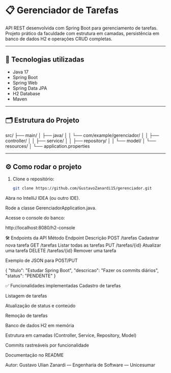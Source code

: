 # 📋 Gerenciador de Tarefas

API REST desenvolvida com Spring Boot para gerenciamento de tarefas. Projeto prático da faculdade com estrutura em camadas, persistência em banco de dados H2 e operações CRUD completas.

---

## 🚀 Tecnologias utilizadas

- Java 17
- Spring Boot
- Spring Web
- Spring Data JPA
- H2 Database
- Maven

---

## 🗂️ Estrutura do Projeto

src/
├── main/
│ ├── java/
│ │ └── com/example/gerenciador/
│ │ ├── controller/
│ │ ├── service/
│ │ ├── repository/
│ │ └── model/
│ └── resources/
│ └── application.properties


---

## ⚙️ Como rodar o projeto

1. Clone o repositório:
   ```bash
   git clone https://github.com/GustavoZanardi15/gerenciador.git
   
Abra no IntelliJ IDEA (ou outro IDE).

Rode a classe GerenciadorApplication.java.

Acesse o console do banco:

http://localhost:8080/h2-console

🛠️ Endpoints da API
Método	Endpoint	    Descrição
POST	/tarefas	    Cadastrar nova tarefa
GET	    /tarefas	    Listar todas as tarefas
PUT	    /tarefas/{id}	Atualizar uma tarefa
DELETE	/tarefas/{id}	Remover uma tarefa

Exemplo de JSON para POST/PUT

{
"titulo": "Estudar Spring Boot",
"descricao": "Fazer os commits diários",
"status": "PENDENTE"
}

✅ Funcionalidades implementadas
Cadastro de tarefas

Listagem de tarefas

Atualização de status e conteúdo

Remoção de tarefas

Banco de dados H2 em memória

Estrutura em camadas (Controller, Service, Repository, Model)

Commits rastreáveis por funcionalidade

Documentação no README

Autor:
Gustavo Ulian Zanardi — Engenharia de Software — Unicesumar
